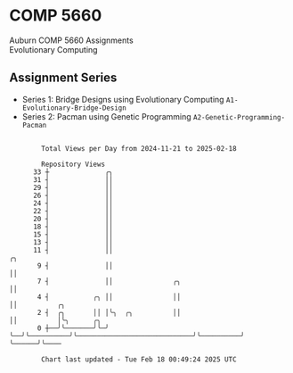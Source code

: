 # COMP 5660
Auburn COMP 5660 Assignments  
Evolutionary Computing

## Assignment Series
- Series 1: Bridge Designs using Evolutionary Computing `A1-Evolutionary-Bridge-Design`
- Series 2: Pacman using Genetic Programming `A2-Genetic-Programming-Pacman`

```

        Total Views per Day from 2024-11-21 to 2025-02-18

        Repository Views
      33 ┼              ╭╮
      31 ┤              ││
      29 ┤              ││
      26 ┤              ││
      24 ┤              ││
      22 ┤              ││
      20 ┤              ││
      18 ┤              ││
      15 ┤              ││
      13 ┤              ││
      11 ┤              ││                                              ╭╮
       9 ┤              ││                                              ││
       7 ┤              ││               ╭╮                             ││
       4 ┤           ╭╮ ││               ││                             ││          ╭╮
       2 ┤  ╭╮       ││ │╰╮  ╭╮          ││                             ││          │╰╮      ╭╮
       0 ┼──╯╰───────╯╰─╯ ╰──╯╰──────────╯╰─────────────────────────────╯╰──────────╯ ╰──────╯╰────

        Chart last updated - Tue Feb 18 00:49:24 2025 UTC
        
```
